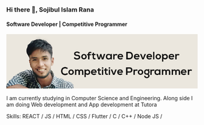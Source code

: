 ### Hi there 👋,  Sojibul Islam Rana
#### Software Developer | Competitive Programmer
![Software Developer | Competitive Programmer](https://github.com/sir4n4/sir4n4/blob/main/gitbanner.png)

I am currently studying in Computer Science and Engineering.
Along side I am doing Web development and App development at Tutora

Skills: REACT / JS / HTML / CSS / Flutter / C / C++ / Node JS / 

